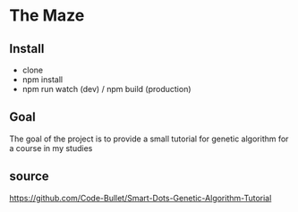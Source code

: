 # The Maze
## Install
- clone
- npm install
- npm run watch (dev) / npm build (production)
## Goal
The goal of the project is to provide a small tutorial for genetic algorithm for a course in my studies


## source
https://github.com/Code-Bullet/Smart-Dots-Genetic-Algorithm-Tutorial

